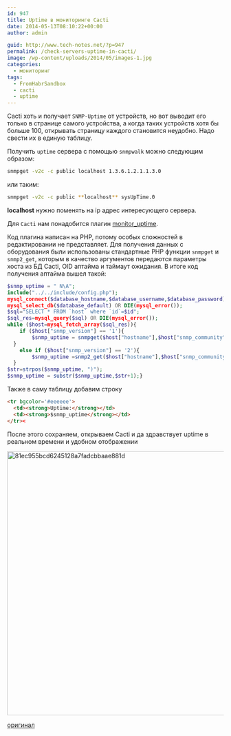 ```yaml
---
id: 947
title: Uptime в мониторинге Cacti
date: 2014-05-13T08:10:22+00:00
author: admin

guid: http://www.tech-notes.net/?p=947
permalink: /check-servers-uptime-in-cacti/
image: /wp-content/uploads/2014/05/images-1.jpg
categories:
  - мониторинг
tags:
  - FromHabrSandbox
  - cacti
  - uptime
---
```

Cacti хоть и получает `SNMP-Uptime` от устройств, но вот выводит его только в странице самого устройства, а когда таких устройств хотя бы больше 100, открывать страницу каждого становится неудобно. Надо свести их в единую таблицу.

Получить `uptime` сервера с помощью `snmpwalk` можно следующим образом:

```bash
snmpget -v2c -c public localhost 1.3.6.1.2.1.1.3.0
```

или таким:

```bash
snmpget -v2c -c public **localhost** sysUpTime.0
```

**localhost** нужно поменять на ip адрес интересующего сервера.

Для `Cacti` нам понадобится плагин [monitor_uptime](http://forums.cacti.net/viewtopic.php?t=13510).

Код плагина написан на PHP, потому особых сложностей в редактировании не представляет. Для получения данных с оборудования были использованы стандартные PHP функции `snmpget` и `snmp2_get`, которым в качество аргументов передаются параметры хоста из БД Cacti, OID аптайма и таймаут ожидания. В итоге код получения аптайма вышел такой:

```php
$snmp_uptime = " N\A";
include("../../include/config.php");
mysql_connect($database_hostname,$database_username,$database_password) OR DIE(mysql_error());
mysql_select_db($database_default) OR DIE(mysql_error());
$sql="SELECT * FROM `host` where `id`=$id";
$sql_res=mysql_query($sql) OR DIE(mysql_error());
while ($host=mysql_fetch_array($sql_res)){
	if ($host["snmp_version"] == '1'){
		$snmp_uptime = snmpget($host["hostname"],$host["snmp_community"],".1.3.6.1.2.1.1.3.0",55000);
  }
	else if ($host["snmp_version"] == '2'){
		$snmp_uptime =snmp2_get($host["hostname"],$host["snmp_community"],".1.3.6.1.2.1.1.3.0",55000);
  }
$str=strpos($snmp_uptime, ")");
$snmp_uptime = substr($snmp_uptime,$str+1);}
```


Также в саму таблицу добавим строку

```html
<tr bgcolor='#eeeeee'>
  <td><strong>Uptime:</strong></td>
  <td><strong>$snmp_uptime</strong></td>
</tr><
```


После этого сохраняем, открываем Cacti и да здравствует uptime в реальном времени и удобном отображении

[<img src="/wp-content/uploads/2014/05/81ec955bcd6245128a7fadcbbaae881d.jpg" alt="81ec955bcd6245128a7fadcbbaae881d" width="938" height="613" class="aligncenter size-full wp-image-948" srcset="/wp-content/uploads/2014/05/81ec955bcd6245128a7fadcbbaae881d.jpg 938w, /wp-content/uploads/2014/05/81ec955bcd6245128a7fadcbbaae881d-170x111.jpg 170w, /wp-content/uploads/2014/05/81ec955bcd6245128a7fadcbbaae881d-300x196.jpg 300w, /wp-content/uploads/2014/05/81ec955bcd6245128a7fadcbbaae881d-660x431.jpg 660w" sizes="(max-width: 938px) 100vw, 938px" />](/wp-content/uploads/2014/05/81ec955bcd6245128a7fadcbbaae881d.jpg)

[оригинал](http://habrahabr.ru/sandbox/82399/)
